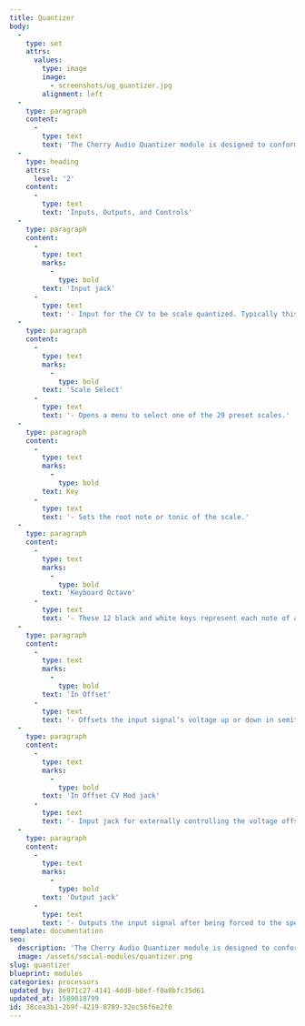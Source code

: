 ```yaml
---
title: Quantizer
body:
  -
    type: set
    attrs:
      values:
        type: image
        image:
          - screenshots/ug_quantizer.jpg
        alignment: left
  -
    type: paragraph
    content:
      -
        type: text
        text: 'The Cherry Audio Quantizer module is designed to conform a control voltage input signal to a specific key and scale, or a user-defined set of notes. There are 29 preset scales available and custom scales can easily be created by manually toggling individual notes on or off using the virtual "keyboard." Pitches are tracked and quantized according to the standard 1V/octave scaling.'
  -
    type: heading
    attrs:
      level: '2'
    content:
      -
        type: text
        text: 'Inputs, Outputs, and Controls'
  -
    type: paragraph
    content:
      -
        type: text
        marks:
          -
            type: bold
        text: 'Input jack'
      -
        type: text
        text: '- Input for the CV to be scale quantized. Typically this will originate from the CV output of a module such as the Arpeggiator, Eight Step Sequencer, or I/O Panel *Pitch CV Out*.'
  -
    type: paragraph
    content:
      -
        type: text
        marks:
          -
            type: bold
        text: 'Scale Select'
      -
        type: text
        text: '- Opens a menu to select one of the 29 preset scales.'
  -
    type: paragraph
    content:
      -
        type: text
        marks:
          -
            type: bold
        text: Key
      -
        type: text
        text: '- Sets the root note or tonic of the scale.'
  -
    type: paragraph
    content:
      -
        type: text
        marks:
          -
            type: bold
        text: 'Keyboard Octave'
      -
        type: text
        text: '- These 12 black and white keys represent each note of an octave in a standard piano keyboard arrangement. The notes included in the selected scale are illuminated in red and can be toggled on and off to create custom scales by clicking on the buttons.'
  -
    type: paragraph
    content:
      -
        type: text
        marks:
          -
            type: bold
        text: 'In Offset'
      -
        type: text
        text: '- Offsets the input signal’s voltage up or down in semitone increments by up to two octaves.'
  -
    type: paragraph
    content:
      -
        type: text
        marks:
          -
            type: bold
        text: 'In Offset CV Mod jack'
      -
        type: text
        text: '- Input jack for externally controlling the voltage offset of the input signal. Patching *Pitch CV Out* from the I/O panel allows pitch transposition of the input signal in semitones via a keyboard or other CV source.'
  -
    type: paragraph
    content:
      -
        type: text
        marks:
          -
            type: bold
        text: 'Output jack'
      -
        type: text
        text: '- Outputs the input signal after being forced to the specified key and scale.'
template: documentation
seo:
  description: 'The Cherry Audio Quantizer module is designed to conform a control voltage input signal to a specific key and scale, or a user-defined set of notes.'
  image: /assets/social-modules/quantizer.png
slug: quantizer
blueprint: modules
categories: processors
updated_by: 8e971c27-4141-4dd8-b8ef-f0a8bfc35d61
updated_at: 1589818799
id: 38cea3b1-2b9f-4219-8789-32ec56f6e2f0
---
```

